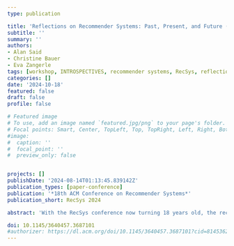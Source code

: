 ```yaml
---
type: publication

title: 'Reflections on Recommender Systems: Past, Present, and Future (INTROSPECTIVES)'
subtitle: ''
summary: ''
authors:
- Alan Said
- Christine Bauer
- Eva Zangerle
tags: [workshop, INTROSPECTIVES, recommender systems, RecSys, reflection, introspection]
categories: []
date: '2024-10-18' 
featured: false
draft: false
profile: false

# Featured image
# To use, add an image named `featured.jpg/png` to your page's folder.
# Focal points: Smart, Center, TopLeft, Top, TopRight, Left, Right, BottomLeft, Bottom, BottomRight.
#image:
#  caption: ''
#  focal_point: ''
#  preview_only: false


projects: []
publishDate: '2024-08-14T01:13:45.839142Z'
publication_types: [paper-conference]
publication: '*18th ACM Conference on Recommender Systems*'
publication_short: RecSys 2024

abstract: 'With the RecSys conference now turning 18 years old, the recommender systems (RS) discipline ventures into adulthood. This workshop serves as a platform for introspection, examining the evolution of RS from its origins in CHI to its current state heavily influenced by and focusing on machine learning. The INTROSPECTIVES workshop aims to foster discussions on the past, present, and future of the RS discipline, inviting the community to reflect on key questions such as the maturation of RS, shifts in research focus, and the impact and success of RS in practice. Topics include the changing landscape of RS problems, the evolving role of RS in addressing choice overload to the current motivations driving RS adoption.'

doi: 10.1145/3640457.3687101
#authorizer: https://dl.acm.org/doi/10.1145/3640457.3687101?cid=81453628934
---
```

